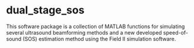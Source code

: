 # dual_stage_sos
This software package is a collection of MATLAB functions for simulating several ultrasound beamforming methods and a new developed speed-of-sound (SOS) estimation method using the Field II simulation software.
